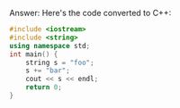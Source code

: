 Answer:
Here's the code converted to C++:
```cpp
#include <iostream>
#include <string>
using namespace std;
int main() {
    string s = "foo";
    s += "bar";
    cout << s << endl;
    return 0;
}
```
